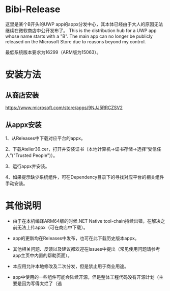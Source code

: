 # Bibi-Release
这里是某个B开头的UWP app的appx分发中心，其本体已经由于大人的原因无法继续在微软商店中公开发布了。
This is the distribution hub for a UWP app whose name starts with a "B". The main app can no longer be publicly released on the Microsoft Store due to reasons beyond my control.

最低系统版本要求为16299（ARM版为15063）。

# 安装方法

## 从商店安装

https://www.microsoft.com/store/apps/9NJJ5RRCZSV2

## 从appx安装

1、从Releases中下载对应平台的appx。

2、下载Atelier39.cer，打开并安装证书（本地计算机->证书存储->选择“受信任人”("Trusted People")）。

3、运行appx并安装。

4、如果提示缺少系统组件，可在Dependency目录下的寻找对应平台的相关组件手动安装。

# 其他说明

- 由于在本机编译ARM64版的时候.NET Native tool-chain持续出错，在解决之前无法上传appx（可在商店中下载）。

- app的更新均在Releases中发布，也可在此下载历史版本appx。

- 其他相关问题、反馈以及建议都欢迎在Issues中提出（常见使用问题请参考app主页中内置的帮助页面）。

- 本应用允许本地修改及二次分发，但是禁止用于商业用途。

- app中使用的一些组件可能会陆续开源，但是整体工程代码没有开源计划（主要是因为写得太烂了（逃
